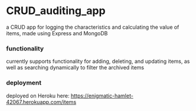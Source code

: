 # CRUD_auditing_app

a CRUD app for logging the characteristics and calculating the value of items, made using Express and MongoDB

### functionality
currently supports functionality for adding, deleting, and updating items, as well as searching dynamically to filter the archived items 

### deployment
deployed on Heroku here: https://enigmatic-hamlet-42067.herokuapp.com/items
